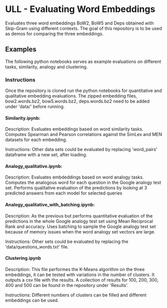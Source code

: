 # ULL - Evaluating Word Embeddings

Evaluates three word embeddings BoW2, BoW5 and Deps obtained with Skip-Gram using different contexts. The goal of this repository is to be used as demos for comparing the three embeddings.

## Examples

The following python notebooks serves as example evaluations on different tasks, similarity, analogy and clustering. 

### Instructions

Once the repository is cloned run the python notebooks for quantitative and qualitative embedding evaluations. The zipped embedding files, bow2.words.bz2, bow5.words.bz2, deps.words.bz2 need to be added under 'data/' before running.

#### Similarity.ipynb: 

Description:
Evaluates embeddings based on word similarity tasks. 
Computes Spearman and Pearson correlations against the SimLex and MEN datasets for each embedding.

Instructions: Other data sets could be evaluated by replacing 'word_pairs' dataframe with a new set, after loading.

#### Analogy_qualitative.ipynb: 

Description:
Evaluates embdeddings based on word analogy tasks.
Computes the analogous word for each question in the Google analogy test set. 
Performs qualitative evaluation of the predictions by looking at 3 predicted answers from each model for selected queries

#### Analogy_qualitative_with_batching.ipynb: 

Description:
As the previous but performs quantitative evaluation of the predictions in the whole Google analogy test set using Mean Reciprocal Rank and accuracy. 
Uses batching to sample the Google analogy test set because of memory issues when the word analogy set vectors are large.

Instructions: Other sets could be evaluated by replacing the 'data/questions_words.txt' file.

#### Clustering.ipynb

Description:
This file performes the K-Means algorithm on the three embeddings, it can be tested with variations in the number of clusters. It outputs a csv file with the results. A collection of results for 100, 200, 300, 400 and 500 can be found in the repository under 'Results'.

Instructions: Different numbers of clusters can be filled and different embeddings can be used.


